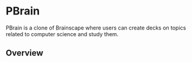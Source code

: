 # PBrain
PBrain is a clone of Brainscape where users can create decks on topics related to computer science and study them.

## Overview

